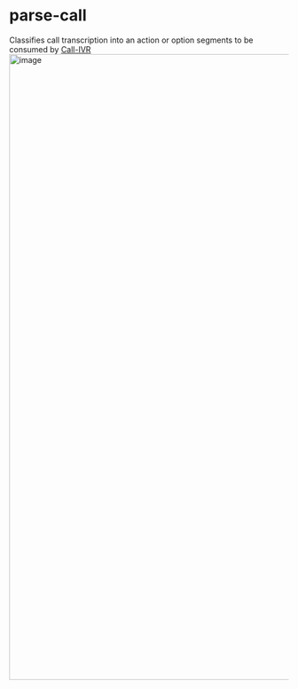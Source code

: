 # parse-call
Classifies call transcription into an action or option segments to be consumed by [Call-IVR](https://github.com/FarzanAli/Call-IVR)
<img width="1129" alt="image" src="https://github.com/user-attachments/assets/05b904ab-6346-48d8-a67b-c5bfb6fcd464">
